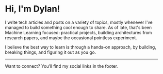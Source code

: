 # Hi, I'm Dylan!

I write tech articles and posts on a variety of topics, mostly whenever I've managed to build something cool enough to share. As of late, that's been Machine Learning focused: practical projects, building architectures from research papers, and maybe the occasional pointless experiment.

I believe the best way to learn is through a hands-on approach, by building, breaking things, and figuring it out as you go. 

---

Want to connect? You'll find my social links in the footer.